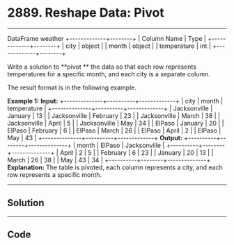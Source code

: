 # 2889. Reshape Data: Pivot

---

DataFrame weather
+-------------+--------+
| Column Name | Type   |
+-------------+--------+
| city        | object |
| month       | object |
| temperature | int    |
+-------------+--------+


Write a solution to **pivot ** the data so that each row represents temperatures for a specific month, and each city is a separate column.

The result format is in the following example.

 


**Example 1:**
**Input:**
+--------------+----------+-------------+
| city         | month    | temperature |
+--------------+----------+-------------+
| Jacksonville | January  | 13          |
| Jacksonville | February | 23          |
| Jacksonville | March    | 38          |
| Jacksonville | April    | 5           |
| Jacksonville | May      | 34          |
| ElPaso       | January  | 20          |
| ElPaso       | February | 6           |
| ElPaso       | March    | 26          |
| ElPaso       | April    | 2           |
| ElPaso       | May      | 43          |
+--------------+----------+-------------+
**Output:**
+----------+--------+--------------+
| month    | ElPaso | Jacksonville |
+----------+--------+--------------+
| April    | 2      | 5            |
| February | 6      | 23           |
| January  | 20     | 13           |
| March    | 26     | 38           |
| May      | 43     | 34           |
+----------+--------+--------------+
**Explanation:** The table is pivoted, each column represents a city, and each row represents a specific month.

---

## Solution



---

## Code
```python


```